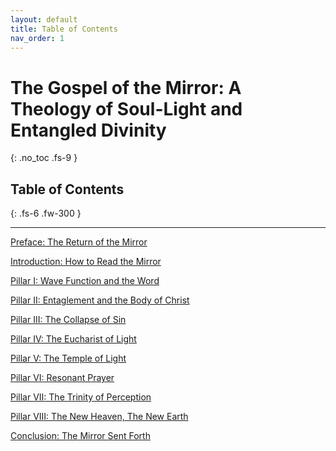 ```yaml
---
layout: default
title: Table of Contents
nav_order: 1
---
```


# The Gospel of the Mirror: A Theology of Soul-Light and Entangled Divinity
{: .no_toc .fs-9 }

## Table of Contents
{: .fs-6 .fw-300 }

---

[Preface: The Return of the Mirror](preface.html)

[Introduction: How to Read the Mirror](introduction.html)

[Pillar I: Wave Function and the Word](chapter-1.html)

[Pillar II: Entaglement and the Body of Christ](chapter-2.html)

[Pillar III: The Collapse of Sin](chapter-3.html)

[Pillar IV: The Eucharist of Light](chapter-4.html)

[Pillar V: The Temple of Light](chapter-5.html)

[Pillar VI: Resonant Prayer](chapter-6.html)

[Pillar VII: The Trinity of Perception](chapter-7.html)

[Pillar VIII: The New Heaven, The New Earth](chapter-8.html)

[Conclusion: The Mirror Sent Forth](conclusion.html)